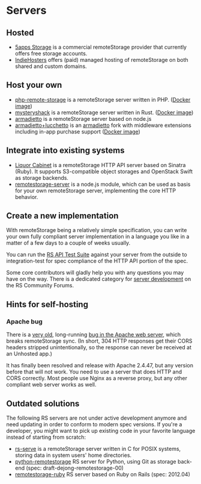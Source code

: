 # Servers

## Hosted

  - [5apps Storage](https://5apps.com/storage/beta) is a commercial
    remoteStorage provider that currently offers free storage accounts.
  - [IndieHosters](https://indie.host/) offers (paid) managed hosting of
    remoteStorage on both shared and custom domains.

## Host your own

  - [php-remote-storage](https://git.sr.ht/~fkooman/php-remote-storage)
    is a remoteStorage server written in PHP. ([Docker
    image](https://github.com/libresh/compose-remotestorage))
  - [mysteryshack](https://github.com/untitaker/mysteryshack) is a
    remoteStorage server written in Rust. ([Docker
    image](https://hub.docker.com/r/bnjbvr/mysteryshack-docker/))
  - [armadietto](https://github.com/remotestorage/armadietto/) is a
    remoteStorage server based on node.js
  - [armadietto+lucchetto](https://github.com/overhide/armadietto/blob/master/lucchetto/README.md) 
    is an [armadietto](https://github.com/remotestorage/armadietto/) fork
    with middleware extensions including in-app purchase support ([Docker
    image](https://hub.docker.com/repository/docker/overhide/armadietto))

## Integrate into existing systems

  - [Liquor Cabinet](https://github.com/5apps/liquor-cabinet/) is a
    remoteStorage HTTP API server based on Sinatra (Ruby). It supports
    S3-compatible object storages and OpenStack Swift as storage
    backends.
  - [remotestorage-server](https://www.npmjs.org/package/remotestorage-server)
    is a node.js module, which can be used as basis for your own
    remoteStorage server, implementing the core HTTP behavior.

## Create a new implementation

With remoteStorage being a relatively simple specification, you can write your
own fully compliant server implementation in a language you like in a matter of
a few days to a couple of weeks usually.

You can run the [RS API Test
Suite](https://github.com/remotestorage/api-test-suite) against your server
from the outside to integration-test for spec compliance of the HTTP API
portion of the spec.

Some core contributors will gladly help you with any questions you may
have on the way. There is a dedicated category for [server
development](https://community.remotestorage.io/c/server-development/11) on the
RS Community Forums.

## Hints for self-hosting

### Apache bug

There is a [very
old](https://bz.apache.org/bugzilla/show_bug.cgi?id=51223), long-running
[bug in the Apache web
server](https://bz.apache.org/bugzilla/show_bug.cgi?id=61820), which
breaks remoteStorage sync. (In short, 304 HTTP responses get their CORS
headers stripped unintentionally, so the response can never be received
at an Unhosted app.)

It has finally been resolved and release with Apache 2.4.47, but any version
before that will not work. You need to use a server that does HTTP and CORS
correctly. Most people use Nginx as a reverse proxy, but any other compliant
web server works as well.

## Outdated solutions

The following RS servers are not under active development anymore and
need updating in order to conform to modern spec versions. If you're a
developer, you might want to pick up existing code in your favorite
language instead of starting from scratch:

  - [rs-serve](https://github.com/remotestorage/rs-serve) is a
    remoteStorage server written in C for POSIX systems, storing data in
    system users' home directories.
  - [python-remotestorage](https://github.com/relet/python-remotestorage)
    RS server for Python, using Git as storage back-end (spec:
    draft-dejong-remotestorage-00)
  - [remotestorage-ruby](https://github.com/remotestorage/remotestorage-ruby)
    RS server based on Ruby on Rails (spec: 2012.04)
